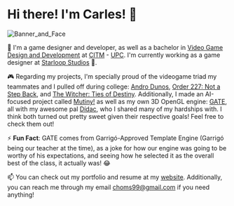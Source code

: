 # Hi there! I'm Carles! 👋

![Banner_and_Face](https://user-images.githubusercontent.com/36209557/138743918-2fccdbb5-8a19-4c9b-877b-9f4a8a93ae25.png)

💼 I'm a game designer and developer, as well as a bachelor in [Video Game Design and Development](https://www.citm.upc.edu/ing/estudis/grau-videojocs-bcn/) at [CITM](https://www.citm.upc.edu/ing/) - [UPC](https://www.upc.edu/en?set_language=en). I'm currently working as a game designer at [Starloop Studios](https://starloopstudios.com/) 🚀.

🎮 Regarding my projects, I'm specially proud of the videogame triad my teammates and I pulled off during college: [Andro Dunos](https://github.com/ch0m5/Project_1), [Order 227: Not a Step Back](https://github.com/ChillChiliStudio/Order227), and [The Witcher: Ties of Destiny](https://github.com/Broken-Gem-Studio/The-Witcher-Ties-of-Destiny). Additionally, I made an AI-focused project called [Mutiny!](https://ch0m5.github.io/Mutiny/) as well as my own 3D OpenGL engine: [GATE](https://github.com/DocDonkeys/GATE_Engine), all with my awesome pal [Dídac](https://github.com/DidacRomero), who I shared many of my hardships with. I think both turned out pretty sweet given their respective goals! Feel free to check them out!

⚡ **Fun Fact**: GATE comes from Garrigó-Approved Template Engine (Garrigó being our teacher at the time), as a joke for how our engine was going to be worthy of his expectations, and seeing how he selected it as the overall best of the class, it actually was! 😂

📫 You can check out my portfolio and resume at my [website](https://www.carleshoms.com/). Additionally, you can reach me through my email <choms99@gmail.com> if you need anything!
